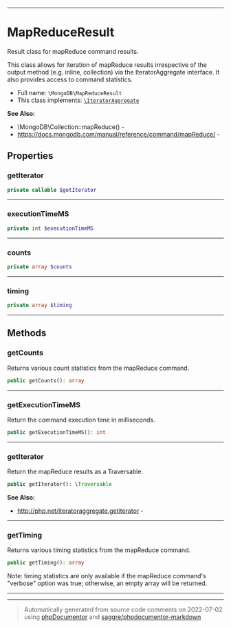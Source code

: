 ***

# MapReduceResult

Result class for mapReduce command results.

This class allows for iteration of mapReduce results irrespective of the
output method (e.g. inline, collection) via the IteratorAggregate interface.
It also provides access to command statistics.

* Full name: `\MongoDB\MapReduceResult`
* This class implements:
[`\IteratorAggregate`](../IteratorAggregate.md)

**See Also:**

* \MongoDB\Collection::mapReduce() - 
* https://docs.mongodb.com/manual/reference/command/mapReduce/ - 



## Properties


### getIterator



```php
private callable $getIterator
```






***

### executionTimeMS



```php
private int $executionTimeMS
```






***

### counts



```php
private array $counts
```






***

### timing



```php
private array $timing
```






***

## Methods


### getCounts

Returns various count statistics from the mapReduce command.

```php
public getCounts(): array
```











***

### getExecutionTimeMS

Return the command execution time in milliseconds.

```php
public getExecutionTimeMS(): int
```











***

### getIterator

Return the mapReduce results as a Traversable.

```php
public getIterator(): \Traversable
```










**See Also:**

* http://php.net/iteratoraggregate.getiterator - 

***

### getTiming

Returns various timing statistics from the mapReduce command.

```php
public getTiming(): array
```

Note: timing statistics are only available if the mapReduce command's
"verbose" option was true; otherwise, an empty array will be returned.









***


***
> Automatically generated from source code comments on 2022-07-02 using [phpDocumentor](http://www.phpdoc.org/) and [saggre/phpdocumentor-markdown](https://github.com/Saggre/phpDocumentor-markdown)

